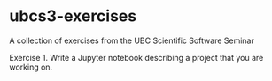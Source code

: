 # ubcs3-exercises
A collection of exercises from the UBC Scientific Software Seminar

Exercise 1. Write a Jupyter notebook describing a project that you are working on.
